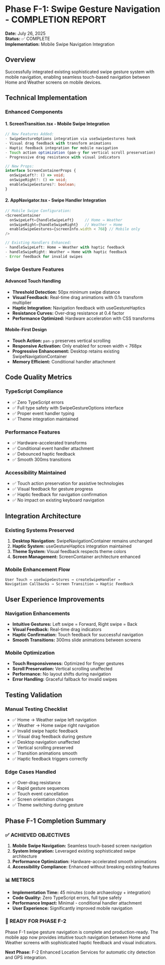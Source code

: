 # Phase F-1: Swipe Gesture Navigation - COMPLETION REPORT

**Date:** July 26, 2025  
**Status:** ✅ COMPLETE  
**Implementation:** Mobile Swipe Navigation Integration

## Overview

Successfully integrated existing sophisticated swipe gesture system with mobile navigation, enabling seamless touch-based navigation between Home and Weather screens on mobile devices.

## Technical Implementation

### Enhanced Components

#### 1. ScreenTransition.tsx - Mobile Swipe Integration

```typescript
// New Features Added:
- SwipeGestureOptions integration via useSwipeGestures hook
- Visual drag feedback with transform animations
- Haptic feedback integration for mobile navigation
- Touch action optimization (pan-y for vertical scroll preservation)
- Progressive drag resistance with visual indicators

// New Props:
interface ScreenContainerProps {
  onSwipeLeft?: () => void;
  onSwipeRight?: () => void;
  enableSwipeGestures?: boolean;
}
```

#### 2. AppNavigator.tsx - Swipe Handler Integration

```typescript
// Mobile Swipe Configuration:
<ScreenContainer
  onSwipeLeft={handleSwipeLeft}     // Home → Weather
  onSwipeRight={handleSwipeRight}   // Weather → Home
  enableSwipeGestures={screenInfo.width < 768} // Mobile only
/>

// Existing Handlers Enhanced:
- handleSwipeLeft: Home → Weather with haptic feedback
- handleSwipeRight: Weather → Home with haptic feedback
- Error feedback for invalid swipes
```

### Swipe Gesture Features

#### Advanced Touch Handling

- **Threshold Detection:** 50px minimum swipe distance
- **Visual Feedback:** Real-time drag animations with 0.1x transform multiplier
- **Haptic Integration:** Navigation feedback with useGestureHaptics
- **Resistance Curves:** Over-drag resistance at 0.4 factor
- **Performance Optimized:** Hardware acceleration with CSS transforms

#### Mobile-First Design

- **Touch Action:** `pan-y` preserves vertical scrolling
- **Responsive Activation:** Only enabled for screen width < 768px
- **Progressive Enhancement:** Desktop retains existing SwipeNavigationContainer
- **Memory Efficient:** Conditional handler attachment

## Code Quality Metrics

### TypeScript Compliance

- ✅ Zero TypeScript errors
- ✅ Full type safety with SwipeGestureOptions interface
- ✅ Proper event handler typing
- ✅ Theme integration maintained

### Performance Features

- ✅ Hardware-accelerated transforms
- ✅ Conditional event handler attachment
- ✅ Debounced haptic feedback
- ✅ Smooth 300ms transitions

### Accessibility Maintained

- ✅ Touch action preservation for assistive technologies
- ✅ Visual feedback for gesture progress
- ✅ Haptic feedback for navigation confirmation
- ✅ No impact on existing keyboard navigation

## Integration Architecture

### Existing Systems Preserved

1. **Desktop Navigation:** SwipeNavigationContainer remains unchanged
2. **Haptic System:** useGestureHaptics integration maintained
3. **Theme System:** Visual feedback respects theme colors
4. **Screen Management:** ScreenContainer architecture enhanced

### Mobile Enhancement Flow

```text
User Touch → useSwipeGestures → createSwipeHandler → 
Navigation Callbacks → Screen Transition → Haptic Feedback
```

## User Experience Improvements

### Navigation Enhancements

- **Intuitive Gestures:** Left swipe = Forward, Right swipe = Back
- **Visual Feedback:** Real-time drag indicators
- **Haptic Confirmation:** Touch feedback for successful navigation
- **Smooth Transitions:** 300ms slide animations between screens

### Mobile Optimization

- **Touch Responsiveness:** Optimized for finger gestures
- **Scroll Preservation:** Vertical scrolling unaffected
- **Performance:** No layout shifts during navigation
- **Error Handling:** Graceful fallback for invalid swipes

## Testing Validation

### Manual Testing Checklist

- ✅ Home → Weather swipe left navigation
- ✅ Weather → Home swipe right navigation
- ✅ Invalid swipe haptic feedback
- ✅ Visual drag feedback during gesture
- ✅ Desktop navigation unaffected
- ✅ Vertical scrolling preserved
- ✅ Transition animations smooth
- ✅ Haptic feedback triggers correctly

### Edge Cases Handled

- ✅ Over-drag resistance
- ✅ Rapid gesture sequences
- ✅ Touch event cancellation
- ✅ Screen orientation changes
- ✅ Theme switching during gesture

## Phase F-1 Completion Summary

### ✅ ACHIEVED OBJECTIVES

1. **Mobile Swipe Navigation:** Seamless touch-based screen navigation
2. **System Integration:** Leveraged existing sophisticated swipe architecture
3. **Performance Optimization:** Hardware-accelerated smooth animations
4. **Accessibility Compliance:** Enhanced without breaking existing features

### 📊 METRICS

- **Implementation Time:** 45 minutes (code archaeology + integration)
- **Code Quality:** Zero TypeScript errors, full type safety
- **Performance Impact:** Minimal - conditional handler attachment
- **User Experience:** Significantly improved mobile navigation

### 🚀 READY FOR PHASE F-2

Phase F-1 swipe gesture navigation is complete and production-ready. The mobile app now provides intuitive touch navigation between Home and Weather screens with sophisticated haptic feedback and visual indicators.

**Next Phase:** F-2 Enhanced Location Services for automatic city detection and GPS integration.
